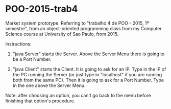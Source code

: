 # POO-2015-trab4
Market system prototype.
Referring to "trabalho 4 de POO - 2015, 1º semestre", from an object-oriented programming class from my Computer Science course at University of Sao Paulo, from 2015.

Instructions:

1. "java Server" starts the Server. Above the Server Menu there is going to be a Port Number.

2. "java Client" starts the Client.
It is going to ask for an IP. Type in the IP of the PC running the Server (or just type in "localhost" if you are running both from the same PC).
Then it is going to ask for a Port Number. Type in the one above the Server Menu.

Note: after choosing an option, you can't go back to the menu before finishing that option's procedure.
